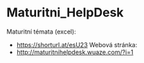 # Maturitni_HelpDesk
Maturitní témata (excel):
 - https://shorturl.at/esU23
Webová stránka:
 - http://maturitnihelpdesk.wuaze.com/?i=1
